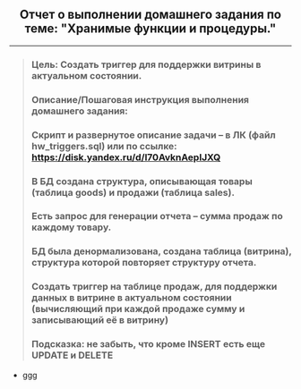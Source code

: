 <div align="center"><h2> Отчет о выполнении домашнего задания по теме: "Хранимые функции и процедуры." </h2></div>

***
> ### Цель: Создать триггер для поддержки витрины в актуальном состоянии.
> ### Описание/Пошаговая инструкция выполнения домашнего задания:
> ### Скрипт и развернутое описание задачи – в ЛК (файл hw_triggers.sql) или по ссылке: https://disk.yandex.ru/d/l70AvknAepIJXQ
> ### В БД создана структура, описывающая товары (таблица goods) и продажи (таблица sales).
> ### Есть запрос для генерации отчета – сумма продаж по каждому товару.
> ### БД была денормализована, создана таблица (витрина), структура которой повторяет структуру отчета.
> ### Создать триггер на таблице продаж, для поддержки данных в витрине в актуальном состоянии (вычисляющий при каждой продаже сумму и записывающий её в витрину)
> ### Подсказка: не забыть, что кроме INSERT есть еще UPDATE и DELETE

* ggg
